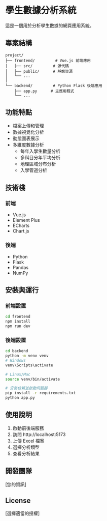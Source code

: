 # 學生數據分析系統

這是一個用於分析學生數據的網頁應用系統。

## 專案結構

```
project/
├── frontend/         # Vue.js 前端應用
│   ├── src/         # 源代碼
│   ├── public/      # 靜態資源
│   └── ...
│
└── backend/         # Python Flask 後端應用
    ├── app.py      # 主應用程式
    └── ...
```

## 功能特點

- 檔案上傳和管理
- 數據視覺化分析
- 動態圖表展示
- 多維度數據分析
  - 每年入學生數量分析
  - 多科目分年平均分析
  - 地理區域分布分析
  - 入學管道分析

## 技術棧

### 前端
- Vue.js
- Element Plus
- ECharts
- Chart.js

### 後端
- Python
- Flask
- Pandas
- NumPy

## 安裝與運行

### 前端設置
```bash
cd frontend
npm install
npm run dev
```

### 後端設置
```bash
cd backend
python -m venv venv
# Windows
venv\Scripts\activate

# Linux/Mac
source venv/bin/activate

# 安裝依賴並啟動伺服器
pip install -r requirements.txt
python app.py
```

## 使用說明

1. 啟動前後端服務
2. 訪問 http://localhost:5173
3. 上傳 Excel 檔案
4. 選擇分析類型
5. 查看分析結果

## 開發團隊

[您的資訊]

## License

[選擇適當的授權]

